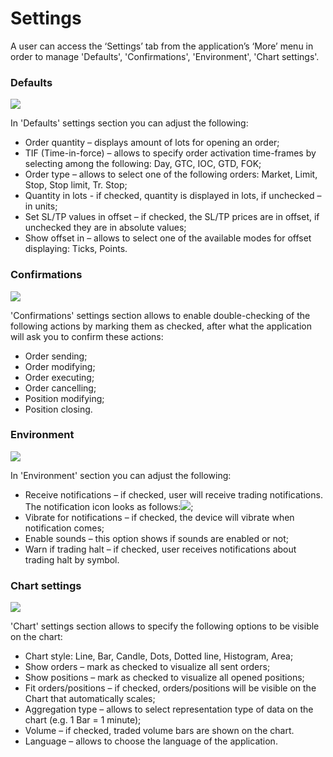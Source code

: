 # Settings

A user can access the ‘Settings’ tab from the application’s ‘More’ menu in order to manage 'Defaults', 'Confirmations', 'Environment', 'Chart settings'.

### Defaults

![](../../../.gitbook/assets/defaults.png)

In 'Defaults' settings section you can adjust the following:

* Order quantity – displays amount of lots for opening an order;
* TIF \(Time-in-force\) – allows to specify order activation time-frames by selecting among the following: Day, GTC, IOC, GTD, FOK;
* Order type – allows to select one of the following orders: Market, Limit, Stop, Stop limit, Tr. Stop;
* Quantity in lots - if checked, quantity is displayed in lots, if unchecked – in units;
* Set SL/TP values in offset – if checked, the SL/TP prices are in offset, if unchecked they are in absolute values;
* Show offset in – allows to select one of the available modes for offset displaying: Ticks, Points.

### **Confirmations**

![](../../../.gitbook/assets/confirm.png)

'Confirmations' settings section allows to enable double-checking of the following actions by marking them as checked, after what the application will ask you to confirm these actions:

* Order sending;
* Order modifying;
* Order executing;
* Order cancelling;
* Position modifying;
* Position closing.

### **Environment**

![](../../../.gitbook/assets/environment.png)

In 'Environment' section you can adjust the following: 

* Receive notifications – if checked, user will receive trading notifications. The notification icon looks as follows:![](../../../.gitbook/assets/info.jpg);
* Vibrate for notifications – if checked, the device will vibrate when notification comes;
* Enable sounds – this option shows if sounds are enabled or not;
* Warn if trading halt – if checked, user receives notifications about trading halt by symbol.

### **Chart settings**

![](../../../.gitbook/assets/chart-settings.png)

'Chart' settings section allows to specify the following options to be visible on the chart:

* Chart style: Line, Bar, Candle, Dots, Dotted line, Histogram, Area;
* Show orders – mark as checked to visualize all sent orders;
* Show positions – mark as checked to visualize all opened positions;
* Fit orders/positions – if checked, orders/positions will be visible on the Chart that automatically scales;
* Aggregation type – allows to select representation type of data on the chart \(e.g. 1 Bar = 1 minute\);
* Volume – if checked, traded volume bars are shown on the chart.
* Language – allows to choose the language of the application.



